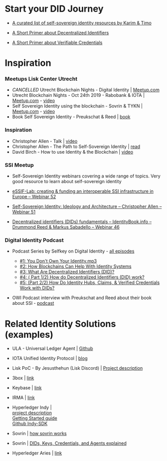 # Start your DID Journey
- [A curated list of self-sovereign identity resources by Karim & Timo](https://github.com/karimStekelenburg/awesome-self-sovereign-identity)

- [A Short Primer about Decentralized Identifiers](https://github.com/WebOfTrustInfo/rwot8-barcelona/blob/master/topics-and-advance-readings/did-primer.md)
- [A Short Primer about Verifiable Credentials](https://github.com/WebOfTrustInfo/rwot8-barcelona/blob/master/topics-and-advance-readings/verifiable-credentials-primer.md)

# Inspiration 
### Meetups Lisk Center Utrecht 
- *CANCELLED* Utrecht Blockchain Nights - Digital Identity | [Meetup.com](https://www.meetup.com/LiskCenterUtrecht/events/267874244/)
- Utrecht Blockchain Nights - Oct 24th 2019 - Rabobank & IOTA | [Meetup.com](https://www.meetup.com/LiskCenterUtrecht/events/264746841/) - [video](https://www.youtube.com/watch?v=7B3IXr-0LGY)
- Self Sovereign Identity using the blockchain - Sovrin & TYKN | [Meetup.com](https://www.meetup.com/LiskCenterUtrecht/events/260502863/) - [video](https://www.youtube.com/watch?v=vsacB66tMBg)
- Book Self Sovereign Identity - Preukschat & Reed | [book](https://www.manning.com/books/self-sovereign-identity)

### Inspiration 
- Christopher Allen - Talk | [video](https://www.youtube.com/watch?v=2g6KSv1aeuI)
- Christopher Allen - The Path to Self-Sovereign Identity | [read](http://www.lifewithalacrity.com/2016/04/the-path-to-self-soverereign-identity.html)
- David Birch - How to use Identity & the Blockchain | [video](https://www.youtube.com/watch?v=hS15p5V3slg)

### SSI Meetup
- Self-Sovereign Identity webinars covering a wide range of topics. Very good resource to learn about self-sovereign identity

- [eSSIF-Lab: creating & funding an interoperable SSI infrastructure in Europe – Webinar 52](https://ssimeetup.org/essif-lab-creating-funding-interoperable-ssi-infrastructure-europe-webinar-52/)
- [Self-Sovereign Identity: Ideology and Architecture – Christopher Allen – Webinar 51](https://ssimeetup.org/self-sovereign-identity-why-we-here-christopher-allen-webinar-51/)
- [Decentralized identifiers (DIDs) fundamentals – IdentityBook.info – Drummond Reed & Markus Sabadello – Webinar 46](https://ssimeetup.org/decentralized-identifiers-dids-fundamentals-identitybook-info-drummond-reed-markus-sabadello-webinar-46/)

### Digital Identity Podcast
- Podcast Series by Selfkey on Digital Identity - [all episodes](https://podcasts.google.com/?feed=aHR0cHM6Ly9hbmNob3IuZm0vcy84ZGZiZjk0L3BvZGNhc3QvcnNz&ved=0CAAQ4aUDahcKEwiIx8ewz6PoAhUAAAAAHQAAAAAQDA&hl=nl)

  - [#1: You Don't Own Your Identity.mp3](https://podcasts.google.com/?feed=aHR0cHM6Ly9hbmNob3IuZm0vcy84ZGZiZjk0L3BvZGNhc3QvcnNz&episode=NjFhMTU1YTMtMDMxZS1mMjc3LTQ3M2UtOWY4OWE5MTk0MDU5&ved=0CAoQzsICahcKEwiIx8ewz6PoAhUAAAAAHQAAAAAQEQ)
  - [#2: How Blockchains Can Help With Identity Systems](https://podcasts.google.com/?feed=aHR0cHM6Ly9hbmNob3IuZm0vcy84ZGZiZjk0L3BvZGNhc3QvcnNz&episode=NDIxYjhmNWMtYzQzNS04MTQ3LWVlNTMtOGNhNzdkMWI2MDRj&ved=0CAgQzsICahcKEwiIx8ewz6PoAhUAAAAAHQAAAAAQEQ)
  - [#3: What Are Decentralized Identifiers (DID)?](https://podcasts.google.com/?feed=aHR0cHM6Ly9hbmNob3IuZm0vcy84ZGZiZjk0L3BvZGNhc3QvcnNz&episode=ZGQ4NjJhZDMtNmVkNi1hMGU4LWU5OWUtNGUwNzY0ODBjOTUz&ved=0CAYQzsICahcKEwiIx8ewz6PoAhUAAAAAHQAAAAAQEQ)
  - [#4: ( Part 1/2) How do Decentralized Identifiers (DID) work?](https://podcasts.google.com/?feed=aHR0cHM6Ly9hbmNob3IuZm0vcy84ZGZiZjk0L3BvZGNhc3QvcnNz&episode=MzcwZjBkNzctZTNkOS0zNGNkLWI4ZGItYWRkMjY3ZDNlZTA4&ved=0CAQQzsICahcKEwiIx8ewz6PoAhUAAAAAHQAAAAAQEQ)
  - [#5: (Part 2/2) How Do Identity Hubs, Claims, & Verified Credentials Work with DIDs?](https://podcasts.google.com/?feed=aHR0cHM6Ly9hbmNob3IuZm0vcy84ZGZiZjk0L3BvZGNhc3QvcnNz&episode=MDY0MzYxZTEtMDVmZS05YmUyLWVlOWUtYWU5NmRjNmE4NzU1&ved=0CAIQkfYCahcKEwiIx8ewz6PoAhUAAAAAHQAAAAAQEQ)

- OWI Podcast interview with Preukschat and Reed about their book about SSI - [podcast](https://oneworldidentity.com/podcast/evernym/)
  
  
# Related Identity Solutions (examples)
- ULA - Universal Ledger Agent  |  [Github](https://github.com/WebOfTrustInfo/rwot8-barcelona/blob/master/topics-and-advance-readings/universal-ledger-agent.md)
- IOTA Unified Identity Protocol   |   [blog](https://blog.iota.org/the-first-step-towards-a-unified-identity-protocol-7dc3988c8b0e)
- Lisk PoC - By Jesusthehun (Lisk Discord)  |  [Project description](https://docs.google.com/document/d/1ExvfbiNvwowG7UK9ULxmFVLXfyCYMd85VRV0KjwFMWM/edit)

- 3box | [link](https://3box.io/)
- Keybase | [link](https://keybase.io/) 
- IRMA | [link](https://irma.app/)
- Hyperledger Indy |  
  [project description](https://www.hyperledger.org/projects/hyperledger-indy)  
  [Getting Started guide](https://hyperledger-indy.readthedocs.io/projects/sdk/en/latest/docs/getting-started/index.html)  
  [Github Indy-SDK](https://github.com/hyperledger/indy-sdk)  
- Sovrin | [how sovrin works](https://sovrin.org/wp-content/uploads/2018/03/How-Sovrin-Works.pdf)
- Sovrin | [DIDs, Keys, Credentials, and Agents explained](https://sovrin.org/wp-content/uploads/2019/01/How-DIDs-Keys-Credentials-and-Agents-Work-Together-in-Sovrin-131118.pdf)
- Hyperledger Aries | [link](https://www.hyperledger.org/projects/aries)


